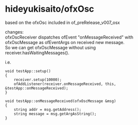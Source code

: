 hideyukisaito/ofxOsc
====================
based on the ofxOsc included in of_preRelease_v007_osx
  
changes:  
ofxOscReceiver dispatches ofEvent "onMessageReceived" with ofxOscMessage as ofEventArgs on received new message.  
So we can get ofxOscMessage without using receiver.hasWaitingMessages\(\).  
  
i.e.
  
```
void testApp::setup()
{
    receiver.setup(10000);
    ofAddListener(receiver.onMessageReceived, this, &testApp::onMessageReceived);
}

void testApp::onMessageReceived(ofxOscMessage &msg)
{
    string addr = msg.getAddress();
    string message = msg.getArgAsString();
}
```
